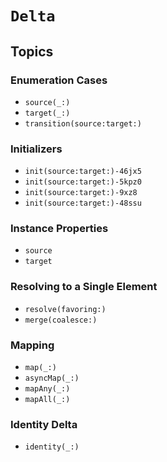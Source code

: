 # ``Delta``

## Topics

### Enumeration Cases

- ``source(_:)``
- ``target(_:)``
- ``transition(source:target:)``

### Initializers

- ``init(source:target:)-46jx5``
- ``init(source:target:)-5kpz0``
- ``init(source:target:)-9xz8``
- ``init(source:target:)-48ssu``

### Instance Properties

- ``source``
- ``target``

### Resolving to a Single Element

- ``resolve(favoring:)``
- ``merge(coalesce:)``

### Mapping

- ``map(_:)``
- ``asyncMap(_:)``
- ``mapAny(_:)``
- ``mapAll(_:)``

### Identity Delta

- ``identity(_:)``
